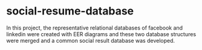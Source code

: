 # social-resume-database
 In this project, the representative relational databases of facebook and linkedin were created with EER diagrams and these two database structures were merged and a common social result database was developed.
